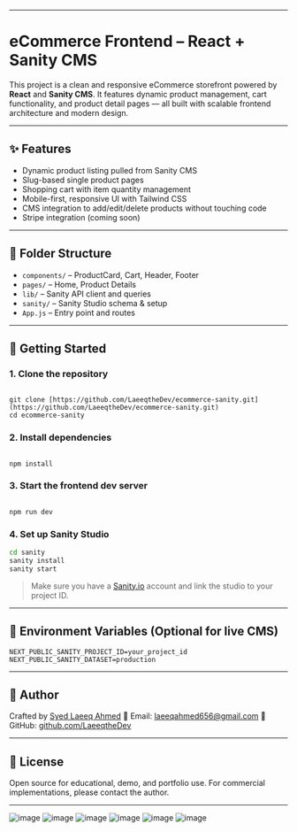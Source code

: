 
---

# eCommerce Frontend – React + Sanity CMS

This project is a clean and responsive eCommerce storefront powered by **React** and **Sanity CMS**. It features dynamic product management, cart functionality, and product detail pages — all built with scalable frontend architecture and modern design.

---

## ✨ Features

* Dynamic product listing pulled from Sanity CMS  
* Slug-based single product pages  
* Shopping cart with item quantity management  
* Mobile-first, responsive UI with Tailwind CSS  
* CMS integration to add/edit/delete products without touching code  
* Stripe integration (coming soon)

---

## 🧱 Folder Structure

* `components/` – ProductCard, Cart, Header, Footer  
* `pages/` – Home, Product Details  
* `lib/` – Sanity API client and queries  
* `sanity/` – Sanity Studio schema & setup  
* `App.js` – Entry point and routes  

---

## 🚀 Getting Started

### 1. Clone the repository

```

git clone [https://github.com/LaeeqtheDev/ecommerce-sanity.git](https://github.com/LaeeqtheDev/ecommerce-sanity.git)
cd ecommerce-sanity

```

### 2. Install dependencies

```

npm install

```

### 3. Start the frontend dev server

```

npm run dev

````

### 4. Set up Sanity Studio

```bash
cd sanity
sanity install
sanity start
````

> Make sure you have a [Sanity.io](https://www.sanity.io/) account and link the studio to your project ID.

---

## 🔐 Environment Variables (Optional for live CMS)

```
NEXT_PUBLIC_SANITY_PROJECT_ID=your_project_id
NEXT_PUBLIC_SANITY_DATASET=production
```

---

## 🧑 Author

Crafted by [Syed Laeeq Ahmed](https://www.linkedin.com/in/syed-laeeq-ahmed/)
📧 Email: [laeeqahmed656@gmail.com](mailto:laeeqahmed656@gmail.com)
🐙 GitHub: [github.com/LaeeqtheDev](https://github.com/LaeeqtheDev)

---

## 📄 License

Open source for educational, demo, and portfolio use. For commercial implementations, please contact the author.

---


![image](https://user-images.githubusercontent.com/70088342/160780701-7bb38a57-76bd-49a2-a4ec-49f89c50a7c7.png)
![image](https://user-images.githubusercontent.com/70088342/160780206-9cfe7c0a-3d8e-4a20-a055-b12efebe6c30.png)
![image](https://user-images.githubusercontent.com/70088342/160780265-692d37ac-7209-4d53-957a-e94b37d123c0.png)
![image](https://user-images.githubusercontent.com/70088342/160780381-7c947640-422e-4729-abae-21911e9bc716.png)
![image](https://user-images.githubusercontent.com/70088342/160780549-111ed048-cd4b-4740-b2fd-2c6fc3520c52.png)
![image](https://user-images.githubusercontent.com/70088342/160780884-22d6025e-9b7d-4493-8136-b3dfbf00a32f.png)
